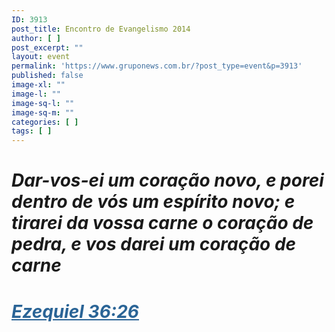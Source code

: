 ```yaml
---
ID: 3913
post_title: Encontro de Evangelismo 2014
author: [ ]
post_excerpt: ""
layout: event
permalink: 'https://www.gruponews.com.br/?post_type=event&p=3913'
published: false
image-xl: ""
image-l: ""
image-sq-l: ""
image-sq-m: ""
categories: [ ]
tags: [ ]
---
```

<h1 style="text-align: left;"><strong><em>Dar-vos-ei um coração novo, e porei dentro de vós um espírito novo; e tirarei da vossa carne o coração de pedra, e vos darei um coração de carne</em></strong></h1>
<h1 style="text-align: left;"><strong><em><a style="color: #2a6496;" href="http://www.bibliaonline.com.br/acf/ez/36/26">Ezequiel 36:26</a></em></strong></h1>